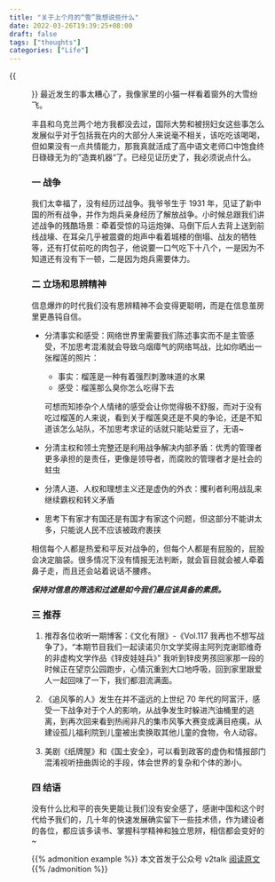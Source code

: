 ```yaml
---
title: "关于上个月的“雪”我想说些什么"
date: 2022-03-26T19:39:25+08:00
draft: false
tags: ["thoughts"]
categories: ["Life"]
---
```

{{<figure src="cat-snow.JPG" width="40%" alt="cat">}}
最近发生的事太糟心了，我像家里的小猫一样看着窗外的大雪纷飞。


丰县和乌克兰两个地方我都没去过，国际大势和被拐妇女这些事怎么发展似乎对于包括我在内的大部分人来说毫不相关，该吃吃该喝喝，但如果没有一点共情能力，那我真就活成了高中语文老师口中饱食终日碌碌无为的”造粪机器“了。已经见证历史了，我必须说点什么。

### 一 战争

我们太幸福了，没有经历过战争。我爷爷生于 1931 年，见证了新中国的所有战争，并作为炮兵亲身经历了解放战争。小时候总跟我们讲述战争的残酷场景：牵着受惊的马运炮弹、马倒下后人去背上送到前线战壕、在耳朵几乎被震聋的炮声中看着城楼的倒塌、战友的牺牲等，还有打仗前吃的肉包子，他说要一口气吃下十八个，一是因为不知道还有没有下一顿，二是因为炮兵需要体力。

### 二 立场和思辨精神

信息爆炸的时代我们没有思辨精神不会变得更聪明，而是在信息茧房里更愚钝自信。
- 分清事实和感受：网络世界里需要我们陈述事实而不是主管感受，不加思考混淆就会导致乌烟瘴气的网络骂战，比如你晒出一张榴莲的照片：​
    - 事实：榴莲是一种有着强烈刺激味道的水果
    - 感受：榴莲那么臭你怎么吃得下去

  可想而知掺杂个人情绪的感受会让你觉得极不舒服，而对于没有吃过榴莲的人来说，看到关于榴莲臭还是不臭的争论，还是不知道该怎么站队，不加思考求证的话就只能站爱豆了，无语~

- 分清主权和领土完整还是利用战争解决内部矛盾：优秀的管理者更多承担的是责任，更像是领导者，而腐败的管理者才是社会的蛀虫

- 分清人道、人权和理想主义还是虚伪的外衣：攫利者利用战乱来继续霸权和转义矛盾

- 思考下有家才有国还是有国才有家这个问题，但这部分不能讲太多，只能说人民不应该被政府裹挟

相信每个人都是热爱和平反对战争的，但每个人都是有屁股的，屁股会决定脑袋。很多情况下没有情报无法判断，就会盲目就会被人牵着鼻子走，而且还会站着说话不腰疼。

_**保持对信息的筛选和过滤是如今我们最应该具备的素质。**_

### 三 推荐

1. 推荐各位收听一期博客：《文化有限》-《Vol.117 我再也不想写战争了》，“本期节目我们一起读诺贝尔文学奖得主阿列克谢耶维奇的非虚构文学作品《锌皮娃娃兵》” 我听到锌皮男孩回家那一段的时候正在望京公园跑步，心情沉重到大口地呼吸，回到家里跟爱人一起回味了一下，我们都泪流满面​。


2. 《追风筝的人》发生在并不遥远的上世纪 70 年代的阿富汗，感受一下战争对于个人的影响，从战争发生时躲进汽油桶里的逃离，到再次回来看到热闹非凡的集市风筝大赛变成满目疮痍，从建设孤儿福利院到儿童被出卖换取其他儿童的食物，令人动容。


3. 美剧《纸牌屋》和《国土安全》，可以看到政客的虚伪和情报部门混淆视听扭曲舆论的手段，体会世界的复杂和个体的渺小​。


### 四 结语

没有什么比和平的丧失更能让我们没有安全感了，感谢中国和这个时代给予我们的，几十年的快速发展确实留下一些技术债，作为建设者的各位，都应该多读书、掌握科学精神和独立思辨，相信都会变好的~

{{% admonition example %}}
本文首发于公众号 v2talk [阅读原文](https://mp.weixin.qq.com/s/Dpsd5vMan8XS5bc8Ygw_dw)
{{% /admonition %}}
